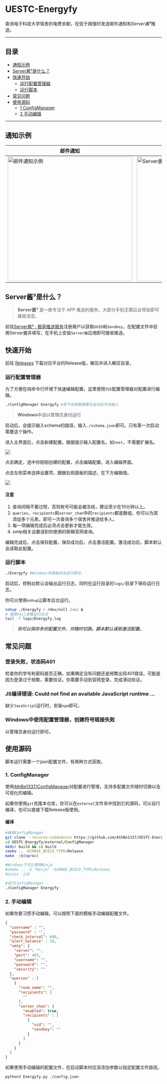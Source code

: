 # UESTC-Energyfy

查询电子科技大学宿舍的电费余额，在低于阈值时发送邮件通知和*Server酱³*推送。

---

## 目录

- [通知示例](#通知示例)
- [Server酱³是什么？](#server酱³是什么)
- [快速开始](#快速开始)
  - [运行配置管理器](#运行配置管理器)
  - [运行脚本](#运行脚本)
- [常见问题](#常见问题)
- [使用源码](#使用源码)
  - [1 ConfigManager](#1-configmanager)
  - [2 手动编辑](#2-手动编辑)

---

## 通知示例

| 邮件通知                                                     | Server酱推送                                                 |
| ------------------------------------------------------------ | ------------------------------------------------------------ |
| <img src="https://cloud.athbe.cn/f/Bef9/9USEFCXMK2QMH%602KP%28GX%7DTP.png" width="400" alt="邮件通知示例" /> | <img src="https://cloud.athbe.cn/f/RNtB/578d16a600844487c70255a8e49b6911.jpg" width="400" alt="Server酱推送示例" /> |

## Server酱³是什么？

> **Server酱³** 是一款专注于 APP 推送的服务，大部分手机无需后台常驻即可接收消息。

前往[Server酱³ · 极简推送服务](https://sc3.ft07.com/)注册用户以获取`UUID`和`Sendkey`，在配置文件中启用Server酱并填写，在手机上安装`Server酱`应用即可接收推送。

## 快速开始

前往 [Releases](https://github.com/AthBe1337/UESTC-Energyfy/releases) 下载对应平台的Release版，解压并进入解压目录。

### 运行配置管理器

为了方便在纯命令行环境下快速编辑配置，这里使用`TUI`配置管理器对配置进行编辑。

```bash
./ConfigManager Energyfy #若不加参数需要在启动后手动输入
```

>**Windows**中请以管理员身份运行

启动后，会提示输入schema的路径，输入`./schema.json`即可。只有第一次启动需要这个操作。

进入主界面后，点击新建配置。跟据提示输入配置名，如`test`，不需要扩展名。

![](https://cloud.athbe.cn/f/dgiO/1J502MK3%7D@@C~%28R@Q$%5DFKX3.png)

点击确定，选中你刚刚创建的配置，点击编辑配置，进入编辑界面。

点击左侧菜单选择设置项，跟据右侧面板的描述，在下方编辑值。

![](https://cloud.athbe.cn/f/9wFp/QBI7J%5BMN__R%25%60%29LZT%7D0U%7B_N.png)

#### 注意

1. 查询间隔不要过短，否则账号可能会被冻结，建议至少在10分钟以上。
2. `queries`、`recipients`和`server_chan`中的`recipients`都是数组，你可以为其添加多个元素，即可一次查询多个宿舍并推送给多人。
3. 每一项编辑完成后必须点击更新才能生效。
4. smtp相关设置请到你使用的邮箱官网查询。

编辑完成后，点击保存配置，保存成功后，点击激活配置。激活成功后，脚本默认会读取此配置。

### 运行脚本

```bash
./Energyfy #Windows中直接双击运行即可。
```

启动后，控制台默认会输出运行日志，同时在运行目录的`logs/`目录下保存运行日志。

你可以使用`nohup`让脚本后台运行。

```bash
nohup ./Energyfy > /dev/null 2>&1 &
# 使用tail查看运行日志
tail -f logs/Energyfy.log
```

>***你可以保存多份配置文件，并随时切换。脚本默认读取激活配置。***

## 常见问题

### 登录失败，状态码401

检查你的学号和密码是否正确，如果确定没有问题还是频繁出现401错误，可能是因为登录过于频繁，需要验证。你需要手动到官网登录，完成滑动验证。

### JS编译错误: Could not find an available JavaScript runtime ...

缺少`JavaScript`运行时，安装`npm`即可。

### Windows中使用配置管理器，创建符号链接失败

以管理员身份运行即可。

## 使用源码

脚本运行需要一个json配置文件，有两种方式获取。

### 1. ConfigManager

使用[AthBe1337/ConfigManager](https://github.com/AthBe1337/ConfigManager)对配置进行管理，支持多配置文件随时切换以及可视化的编辑。

如果你使用`git`克隆本仓库，你可以在`external`文件夹中找到它的源码，可以自行编译，也可以直接下载Release版使用。

#### 编译

```bash
#编译ConfigManager
git clone --recurse-submodules https://github.com/AthBe1337/UESTC-Energyfy.git
cd UESTC-Energyfy/external/ConfigManager
mkdir build && cd build
cmake .. -DCMAKE_BUILD_TYPE=Release
make -j$(nproc)

#Windows下可以使用Ninja
#cmake .. -G "Ninja" -DCMAKE_BUILD_TYPE=Release
#ninja -j18

#运行ConfigManager
./ConfigManager Energyfy
```

### 2. 手动编辑

如果你更习惯手动编辑，可以按照下面的模板手动编辑配置文件。

```json
{
  "username" : "",
  "password" : "",
  "check_interval": 600,
  "alert_balance" : 10,
  "smtp": {
    "server": "",
    "port": 465,
    "username": "",
    "password": "",
    "security": ""
  },
  "queries" : [
    {
      "room_name": "",
      "recipients": [
        ""
      ],
      "server_chan": {
        "enabled": true,
        "recipients" : [
          {
            "uid": "",
            "sendkey": ""
          }
        ]
      }
    }
  ]
}
```

如果使用手动编辑的配置文件，在启动脚本时应该添加参数以指定配置文件路径。

```bash
python3 Energyfy.py ./config.json
```